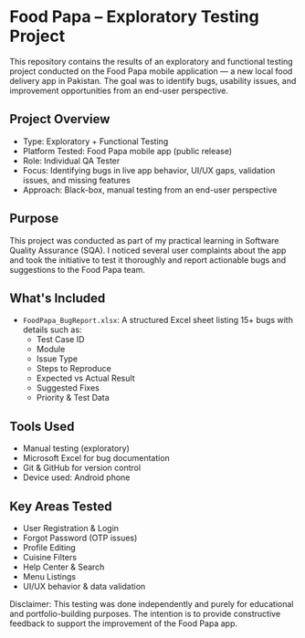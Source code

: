 # Food Papa – Exploratory Testing Project

This repository contains the results of an exploratory and functional testing project conducted on the Food Papa mobile application — a new local food delivery app in Pakistan. The goal was to identify bugs, usability issues, and improvement opportunities from an end-user perspective.

## Project Overview

- Type: Exploratory + Functional Testing  
- Platform Tested: Food Papa mobile app (public release)  
- Role: Individual QA Tester  
- Focus: Identifying bugs in live app behavior, UI/UX gaps, validation issues, and missing features  
- Approach: Black-box, manual testing from an end-user perspective

## Purpose

This project was conducted as part of my practical learning in Software Quality Assurance (SQA). I noticed several user complaints about the app and took the initiative to test it thoroughly and report actionable bugs and suggestions to the Food Papa team.

## What's Included

- `FoodPapa_BugReport.xlsx`: A structured Excel sheet listing 15+ bugs with details such as:
  - Test Case ID  
  - Module  
  - Issue Type  
  - Steps to Reproduce  
  - Expected vs Actual Result  
  - Suggested Fixes  
  - Priority & Test Data

## Tools Used

- Manual testing (exploratory)
- Microsoft Excel for bug documentation
- Git & GitHub for version control
- Device used: Android phone

## Key Areas Tested

- User Registration & Login  
- Forgot Password (OTP issues)  
- Profile Editing  
- Cuisine Filters  
- Help Center & Search  
- Menu Listings  
- UI/UX behavior & data validation



Disclaimer: This testing was done independently and purely for educational and portfolio-building purposes. The intention is to provide constructive feedback to support the improvement of the Food Papa app.
